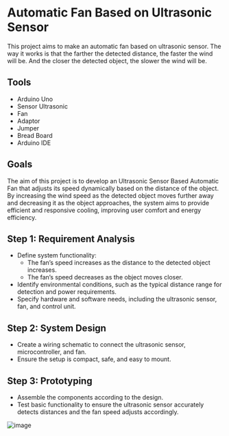 # Automatic Fan Based on Ultrasonic Sensor
This project aims to make an automatic fan based on ultrasonic sensor. The way it works is that the farther the detected distance, the faster the wind will be. And the closer the detected object, the slower the wind will be.

## Tools
- Arduino Uno
- Sensor Ultrasonic
- Fan
- Adaptor
- Jumper
- Bread Board
- Arduino IDE

## Goals
The aim of this project is to develop an Ultrasonic Sensor Based Automatic Fan that adjusts its speed dynamically based on the distance of the object. By increasing the wind speed as the detected object moves further away and decreasing it as the object approaches, the system aims to provide efficient and responsive cooling, improving user comfort and energy efficiency.

## Step 1: Requirement Analysis
- Define system functionality:
  - The fan’s speed increases as the distance to the detected object increases.
  - The fan’s speed decreases as the object moves closer.
- Identify environmental conditions, such as the typical distance range for detection and power requirements.
- Specify hardware and software needs, including the ultrasonic sensor, fan, and control unit.

## Step 2: System Design
- Create a wiring schematic to connect the ultrasonic sensor, microcontroller, and fan.
- Ensure the setup is compact, safe, and easy to mount.

## Step 3: Prototyping
- Assemble the components according to the design.
- Test basic functionality to ensure the ultrasonic sensor accurately detects distances and the fan speed adjusts accordingly.

![image](https://github.com/user-attachments/assets/e4eca9c8-5609-4b0e-b593-f09c7941ccde)
